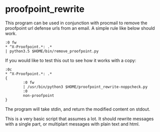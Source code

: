 # proofpoint_rewrite

This program can be used in conjunction with procmail to remove the proofpoint
url defense urls from an email. A simple rule like below should work.

    :0 fw
    * ^X-Proofpoint.*: .*
    | python3.5 $HOME/bin/remove_proofpoint.py

If you would like to test this out to see how it works with a copy:

    :0c
    * ^X-Proofpoint.*: .*
    {
            :0 fw
            | /usr/bin/python3 $HOME/proofpoint_rewrite-noppcheck.py
            :0
            non-proofpoint
    }

The program will take stdin, and return the modified content on stdout.

This is a very basic script that assumes a lot. It should rewrite messages
with a single part, or multiplart messages with plain text and html.
